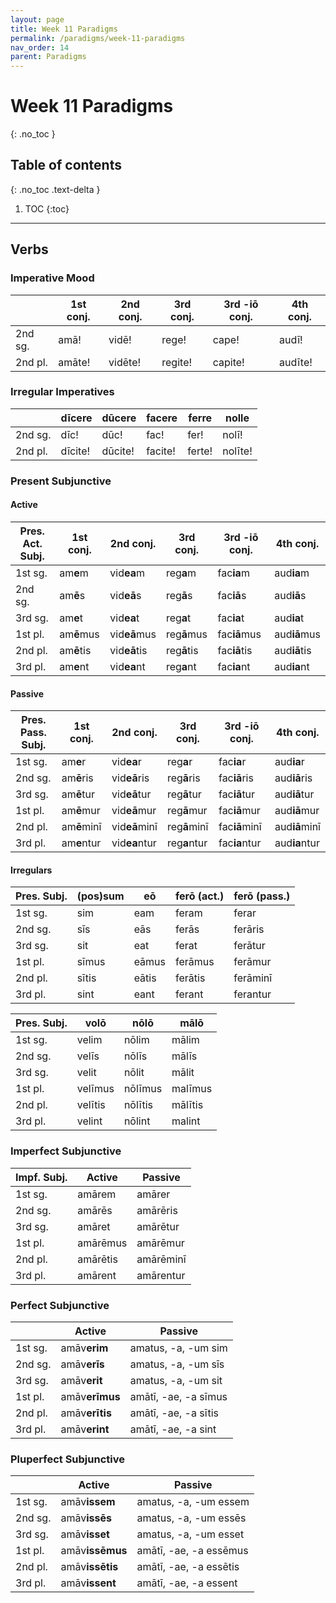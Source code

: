```yaml
---
layout: page
title: Week 11 Paradigms
permalink: /paradigms/week-11-paradigms
nav_order: 14
parent: Paradigms
---
```


# Week 11 Paradigms
{: .no_toc }

## Table of contents
{: .no_toc .text-delta }

1. TOC
{:toc}

***

## Verbs

### Imperative Mood

| | 1st conj. | 2nd conj. | 3rd conj. | 3rd -iō conj. | 4th conj. |
| --- | --- | --- | --- | --- | --- |
| 2nd sg. | amā! | vidē! | rege! | cape! | audī! |
| 2nd pl. | amāte! | vidēte! | regite! | capite! | audīte! |

### Irregular Imperatives

| | dīcere | dūcere | facere | ferre | nolle |
| --- | --- | --- | --- | --- | --- |
| 2nd sg. | dīc! | dūc! | fac! | fer! | nolī! |
| 2nd pl. | dīcite! | dūcite! | facite! | ferte! | nolīte! |

### Present Subjunctive

#### Active

| Pres. Act. Subj. | 1st conj. | 2nd conj. | 3rd conj. | 3rd -iō conj. | 4th conj. |
| --- | --- | --- | --- | --- | --- |
| 1st sg. | am**e**m | vid**ea**m | reg**a**m | fac**ia**m | aud**ia**m |
| 2nd sg. | am**ē**s | vid**eā**s | reg**ā**s | fac**iā**s | aud**iā**s |
| 3rd sg. | am**e**t | vid**ea**t | reg**a**t | fac**ia**t | aud**ia**t |
| 1st pl. | am**ē**mus | vid**eā**mus | reg**ā**mus | fac**iā**mus | aud**iā**mus |
| 2nd pl. | am**ē**tis | vid**eā**tis | reg**ā**tis | fac**iā**tis | aud**iā**tis |
| 3rd pl. | am**e**nt | vid**ea**nt | reg**a**nt | fac**ia**nt | aud**ia**nt |

#### Passive

| Pres. Pass. Subj. | 1st conj. | 2nd conj. | 3rd conj. | 3rd -iō conj. | 4th conj. |
| --- | --- | --- | --- | --- | --- |
| 1st sg. | am**e**r | vid**ea**r | reg**a**r | fac**ia**r | aud**ia**r |
| 2nd sg. | am**ē**ris | vid**eā**ris | reg**ā**ris | fac**iā**ris | aud**iā**ris |
| 3rd sg. | am**ē**tur | vid**eā**tur | reg**ā**tur | fac**iā**tur | aud**iā**tur |
| 1st pl. | am**ē**mur | vid**eā**mur | reg**ā**mur | fac**iā**mur | aud**iā**mur |
| 2nd pl. | am**ē**minī | vid**eā**minī | reg**ā**minī | fac**iā**minī | aud**iā**minī |
| 3rd pl. | am**e**ntur | vid**ea**ntur | reg**a**ntur | fac**ia**ntur | aud**ia**ntur |

#### Irregulars

| Pres. Subj. | (pos)sum | eō | ferō (act.) | ferō (pass.) |
| --- | --- | --- | --- | --- |
| 1st sg. | sim | eam | feram | ferar |
| 2nd sg. | sīs | eās | ferās | ferāris |
| 3rd sg. | sit | eat | ferat | ferātur |
| 1st pl. | sīmus | eāmus | ferāmus | ferāmur |
| 2nd pl. | sītis | eātis | ferātis | ferāminī |
| 3rd pl. | sint | eant | ferant | ferantur |

| Pres. Subj. | volō | nōlō | mālō |
| --- | --- | --- | --- |
| 1st sg. | velim | nōlim | mālim |
| 2nd sg. | velīs | nōlīs | mālīs |
| 3rd sg. | velit | nōlit | mālit |
| 1st pl. | velīmus | nōlīmus | malīmus |
| 2nd pl. | velītis | nōlītis | mālītis |
| 3rd pl. | velint | nōlint | malint |

### Imperfect Subjunctive

| Impf. Subj. | Active | Passive |
| --- | --- | --- |
| 1st sg. | amārem | amārer |
| 2nd sg. | amārēs | amārēris |
| 3rd sg. | amāret | amārētur |
| 1st pl. | amārēmus | amārēmur |
| 2nd pl. | amārētis | amārēminī |
| 3rd pl. | amārent | amārentur |

### Perfect Subjunctive

| | Active | Passive |
| --- | --- | --- |
| 1st sg. | amāv**erim** | amatus, -a, -um sim |
| 2nd sg. | amāv**erīs** | amatus, -a, -um sīs |
| 3rd sg. | amāv**erit** | amatus, -a, -um sit |
| 1st pl. | amāv**erīmus** | amātī, -ae, -a sīmus |
| 2nd pl. | amāv**erītis** | amātī, -ae, -a sītis |
| 3rd pl. | amāv**erint** | amātī, -ae, -a sint |

### Pluperfect Subjunctive

| | Active | Passive |
| --- | --- | --- |
| 1st sg. | amāv**issem** | amatus, -a, -um essem |
| 2nd sg. | amāv**issēs** | amatus, -a, -um essēs |
| 3rd sg. | amāv**isset** | amatus, -a, -um esset |
| 1st pl. | amāv**issēmus** | amātī, -ae, -a essēmus |
| 2nd pl. | amāv**issētis** | amātī, -ae, -a essētis |
| 3rd pl. | amāv**issent** | amātī, -ae, -a essent |